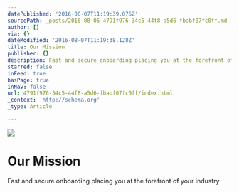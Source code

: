 ```yaml
---
datePublished: '2016-08-07T11:19:39.076Z'
sourcePath: _posts/2016-08-05-4791f976-34c5-44f8-a5d6-fbabf07fc0ff.md
author: []
via: {}
dateModified: '2016-08-07T11:19:38.128Z'
title: Our Mission
publisher: {}
description: Fast and secure onboarding placing you at the forefront of your industry
starred: false
inFeed: true
hasPage: true
inNav: false
url: 4791f976-34c5-44f8-a5d6-fbabf07fc0ff/index.html
_context: 'http://schema.org'
_type: Article

---
```

![](https://the-grid-user-content.s3-us-west-2.amazonaws.com/73df85d8-a3a6-4882-8cab-79ed0a605ab4.jpg)

# Our Mission

Fast and secure onboarding placing you at the forefront of your industry